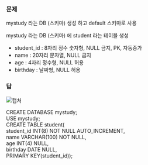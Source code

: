 ### 문제
mystudy 라는 DB (스키마) 생성 하고 default 스키마로 사용<br>

mystudy 라는 DB (스키마) 에 student 라는 테이블 생성
- student_id : 8자리 정수 숫자형, NULL 금지, PK, 자동증가
- name : 20자리 문자열, NULL 금지 
- age : 4자리 정수형, NULL 허용
- birthday : 날짜형, NULL 허용


### 답


![캡처](https://user-images.githubusercontent.com/59272674/88653715-648a8f80-d107-11ea-9cb1-7e3b5bbe8f08.JPG)

CREATE DATABASE mystudy;<br>
USE mystudy;<br>
CREATE TABLE student(<br>
         student_id INT(8) NOT NULL AUTO_INCREMENT,<br>
         name VARCHAR(100) NOT NULL,<br>
         age INT(4) NULL,<br>
         birthday DATE NULL,<br>
         PRIMARY KEY(student_id));<br>
